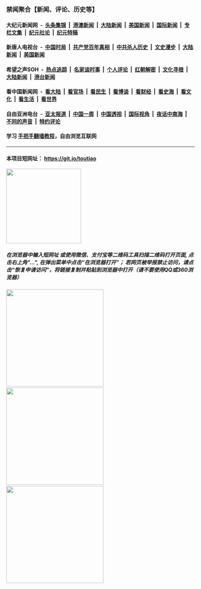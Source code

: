 ### 禁闻聚合【新闻、评论、历史等】

#### 大纪元新闻网 &nbsp;-&nbsp; [头条集锦](indexes/E头条集锦.md?t=02111533) &nbsp;|&nbsp; [港澳新闻](indexes/E港澳新闻.md?t=02111533)  &nbsp;|&nbsp; [大陆新闻](indexes/E大陆新闻.md?t=02111533) &nbsp;|&nbsp; [美国新闻](indexes/E美国新闻.md?t=02111533) &nbsp;|&nbsp; [国际新闻](indexes/E国际新闻.md?t=02111533) &nbsp;|&nbsp; [专栏文集](indexes/E专栏文集.md?t=02111533) &nbsp;|&nbsp; [纪元社论](indexes/E纪元社论.md?t=02111533) &nbsp;|&nbsp; [纪元特稿](indexes/E纪元特稿.md?t=02111533) 

#### 新唐人电视台 &nbsp;-&nbsp; [中国时局](indexes/N中国时局.md?t=02111533) &nbsp;|&nbsp; [共产党百年真相](indexes/N共产党百年真相.md?t=02111533) &nbsp;|&nbsp; [中共杀人历史](indexes/N中共杀人历史.md?t=02111533) &nbsp;|&nbsp; [文史漫步](indexes/N文史漫步.md?t=02111533) &nbsp;|&nbsp; [大陆新闻](indexes/N大陆新闻.md?t=02111533) &nbsp;|&nbsp; [美国新闻](indexes/N美国新闻.md?t=02111533)

#### 希望之声SOH &nbsp;-&nbsp; [热点追踪](indexes/H热点追踪.md?t=02111533) &nbsp;|&nbsp; [名家谈时事](indexes/H名家谈时事.md?t=02111533) &nbsp;|&nbsp; [个人评论](indexes/H个人评论.md?t=02111533)  &nbsp;|&nbsp; [红朝解密](indexes/H红朝解密.md?t=02111533) &nbsp;|&nbsp; [文化寻根](indexes/H文化寻根.md?t=02111533) &nbsp;|&nbsp; [大陆新闻](indexes/H大陆新闻.md?t=02111533) &nbsp;|&nbsp; [港台新闻](indexes/H港台新闻.md?t=02111533)

#### 看中国新闻网 &nbsp;-&nbsp; [看大陆](indexes/S看大陆.md?t=02111533) &nbsp;|&nbsp; [看官场](indexes/S看官场.md?t=02111533) &nbsp;|&nbsp; [看民生](indexes/S看民生.md?t=02111533)  &nbsp;|&nbsp; [看博谈](indexes/S看博谈.md?t=02111533) &nbsp;|&nbsp; [看财经](indexes/S看财经.md?t=02111533) &nbsp;|&nbsp; [看史海](indexes/S看史海.md?t=02111533) &nbsp;|&nbsp; [看文化](indexes/S看文化.md?t=02111533) &nbsp;|&nbsp; [看生活](indexes/S看生活.md?t=02111533) &nbsp;|&nbsp; [看世界](indexes/S看世界.md?t=02111533)

#### 自由亚洲电台 &nbsp;-&nbsp; [亚太报道](indexes/R亚太报道.md?t=02111533) &nbsp;|&nbsp; [中国一周](indexes/R中国一周.md?t=02111533) &nbsp;|&nbsp; [中国透视](indexes/R中国透视.md?t=02111533)  &nbsp;|&nbsp; [国际视角](indexes/R国际视角.md?t=02111533) &nbsp;|&nbsp; [夜话中南海](indexes/R夜话中南海.md?t=02111533) &nbsp;|&nbsp; [不同的声音](indexes/R不同的声音.md?t=02111533) &nbsp;|&nbsp; [特约评论](indexes/R特约评论.md?t=02111533)

#### 学习 [手把手翻墙教程](https://github.com/gfw-breaker/guides/wiki)，自由浏览互联网

----

#### 本项目短网址： https://git.io/toutiao
<img src="https://raw.githubusercontent.com/gfw-breaker/banned-news/master/scripts/img/qr.png" width="200px"/>  

##### 在浏览器中输入短网址 或使用微信、支付宝等二维码工具扫描二维码打开页面, 点击右上角"...", 在弹出菜单中点击“在浏览器打开”； 若网页被举报禁止访问，请点击“恢复申请访问”，将链接复制并粘贴到浏览器中打开（请不要使用QQ或360浏览器）

<img src="https://raw.githubusercontent.com/gfw-breaker/banned-news/master/scripts/img/1.png" width="260px"/> &nbsp; <img src="https://raw.githubusercontent.com/gfw-breaker/banned-news/master/scripts/img/2.png" width="260px"/> &nbsp; <img src="https://raw.githubusercontent.com/gfw-breaker/banned-news/master/scripts/img/3.png" width="260px"/>
